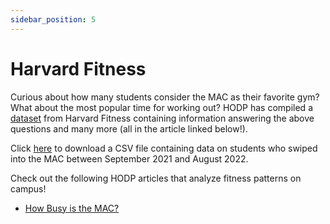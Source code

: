 ```yaml
---
sidebar_position: 5
---
```


# Harvard Fitness

Curious about how many students consider the MAC as their favorite gym? What about the most popular time for working out? HODP has compiled a [dataset](https://drive.google.com/drive/folders/1UcZbS3bp23cs_io0_Ybvo7nvVOjrtU2X) from Harvard Fitness containing information answering the above questions and many more (all in the article linked below!). 

Click [here](https://drive.google.com/drive/folders/1UcZbS3bp23cs_io0_Ybvo7nvVOjrtU2X) to download a CSV file containing data on students who swiped into the MAC between September 2021 and August 2022.

Check out the following HODP articles that analyze fitness patterns on campus!
- [How Busy is the MAC?](https://www.hodp.org/project/how-busy-is-the-mac)